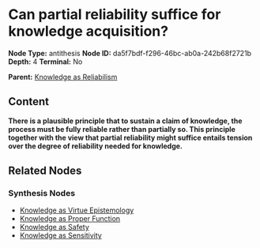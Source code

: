 # Can partial reliability suffice for knowledge acquisition?

**Node Type:** antithesis
**Node ID:** da5f7bdf-f296-46bc-ab0a-242b68f2721b
**Depth:** 4
**Terminal:** No

**Parent:** [Knowledge as Reliabilism](knowledge-as-reliabilism-synthesis-dda11fa1-d057-46ff-9bfb-405b79a61c3b.md)

## Content

**There is a plausible principle that to sustain a claim of knowledge, the process must be fully reliable rather than partially so. This principle together with the view that partial reliability might suffice entails tension over the degree of reliability needed for knowledge.**

## Related Nodes

### Synthesis Nodes

- [Knowledge as Virtue Epistemology](knowledge-as-virtue-epistemology-synthesis-61834453-ac4e-40ed-8db6-7bd18d59237f.md)
- [Knowledge as Proper Function](knowledge-as-proper-function-synthesis-794c472d-7cb3-4c61-bdfd-af7009c57dbb.md)
- [Knowledge as Safety](knowledge-as-safety-synthesis-b61fab00-1ab5-4842-9c9a-8f3bc3ae510f.md)
- [Knowledge as Sensitivity](knowledge-as-sensitivity-synthesis-0636d35e-2e7e-486c-ad25-ecf010b3227d.md)
